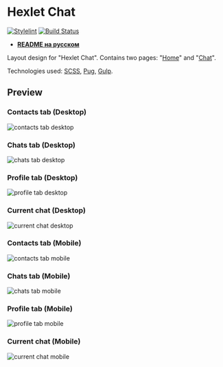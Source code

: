 # Hexlet Chat
[![Stylelint](https://github.com/VilerIT/hexlet-chat/actions/workflows/stylelint.yml/badge.svg)](https://github.com/VilerIT/hexlet-chat/actions/workflows/stylelint.yml)
[![Build Status](https://app.travis-ci.com/VilerIT/hexlet-chat.svg?branch=main)](https://app.travis-ci.com/VilerIT/hexlet-chat)

* **[README на русском](./README.ru-RU.md)**

Layout design for "Hexlet Chat". Contains two pages: "[Home](https://viler-hexletchat.surge.sh/)" and "[Chat](https://viler-hexletchat.surge.sh/chat.html)".

Technologies used: [SCSS](https://sass-lang.com/), [Pug](https://pugjs.org/), [Gulp](https://gulpjs.com/).

## Preview

### Contacts tab (Desktop)
![contacts tab desktop](./assets/images/contacts-tab-capture-desktop.png)

### Chats tab (Desktop)
![chats tab desktop](./assets/images/chats-tab-capture-desktop.png)

### Profile tab (Desktop)
![profile tab desktop](./assets/images/profile-tab-capture-desktop.png)

### Current chat (Desktop)
![current chat desktop](./assets/images/current-chat-capture-desktop.png)

### Contacts tab (Mobile)
![contacts tab mobile](./assets/images/contacts-tab-capture-mobile.png)

### Chats tab (Mobile)
![chats tab mobile](./assets/images/chats-tab-capture-mobile.png)

### Profile tab (Mobile)
![profile tab mobile](./assets/images/profile-tab-capture-mobile.png)

### Current chat (Mobile)
![current chat mobile](./assets/images/current-chat-capture-mobile.png)
